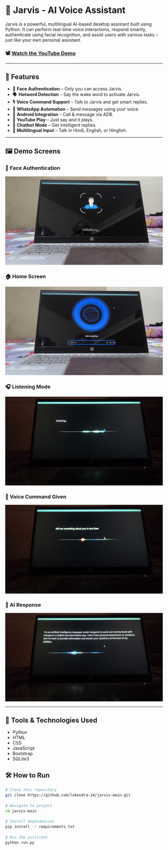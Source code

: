 # 🧠 Jarvis - AI Voice Assistant

Jarvis is a powerful, multilingual AI-based desktop assistant built using Python.
It can perform real-time voice interactions, respond smartly, authenticate using facial recognition, and assist users with various tasks – just like your own personal assistant.

### 📽️ [Watch the YouTube Demo](https://www.youtube.com/watch?v=qUFTJay_eqY)


---

## 🚀 Features

- 🔐 **Face Authentication** – Only you can access Jarvis.
- 🗣️ **Hotword Detection** – Say the wake word to activate Jarvis.
- 🎙️ **Voice Command Support** – Talk to Jarvis and get smart replies.
- 📲 **WhatsApp Automation** – Send messages using your voice.
- 📱 **Android Integration** – Call & message via ADB.
- 🔗 **YouTube Play** – Just say and it plays.
- 🧠 **Chatbot Mode** – Get intelligent replies.
- 💬 **Multilingual Input** – Talk in Hindi, English, or Hinglish.

---

## 🖼️ Demo Screens

### 🔐 Face Authentication
![Face Authentication](face_auth.png)

### 🏠 Home Screen
![Home Screen](home_screen.png)

### 🎧 Listening Mode
![Listening Mode](listening_mode.png)

### 🎤 Voice Command Given
![Voice Command](voice_command_given.png)

### 🤖 AI Response
![AI Response](response_ai.png)

---

## 🧰 Tools & Technologies Used

- Python  
- HTML  
- CSS  
- JavaScript  
- Bootstrap  
- SQLite3


## 🛠️ How to Run

```bash
# Clone this repository
git clone https://github.com/lokendra-24/jarvis-main.git

# Navigate to project
cd jarvis-main

# Install dependencies
pip install -r requirements.txt

# Run the assistant
python run.py
